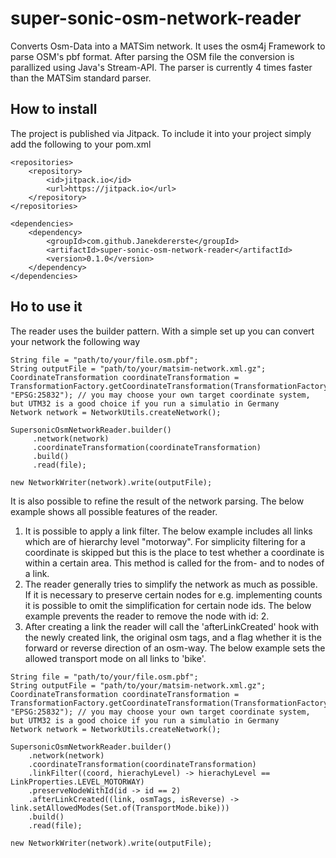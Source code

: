 # super-sonic-osm-network-reader
Converts Osm-Data into a MATSim network. It uses the osm4j Framework to parse OSM's pbf format. 
After parsing the OSM file the conversion is parallized using Java's Stream-API.
The parser is currently 4 times faster than the MATSim standard parser.

## How to install
The project is published via Jitpack. To include it into your project simply add the following to your pom.xml

```
<repositories>
    <repository>
        <id>jitpack.io</id>
        <url>https://jitpack.io</url>
    </repository>
</repositories>

<dependencies>
    <dependency>
        <groupId>com.github.Janekdererste</groupId>
        <artifactId>super-sonic-osm-network-reader</artifactId>
        <version>0.1.0</version>
    </dependency>
</dependencies>
```
## Ho to use it
The reader uses the builder pattern. With a simple set up you can convert your network the following way
```
String file = "path/to/your/file.osm.pbf";
String outputFile = "path/to/your/matsim-network.xml.gz";
CoordinateTransformation coordinateTransformation = TransformationFactory.getCoordinateTransformation(TransformationFactory.WGS84, "EPSG:25832"); // you may choose your own target coordinate system, but UTM32 is a good choice if you run a simulatio in Germany
Network network = NetworkUtils.createNetwork();

SupersonicOsmNetworkReader.builder()
     .network(network)
     .coordinateTransformation(coordinateTransformation)
     .build()
     .read(file);

new NetworkWriter(network).write(outputFile);
```

It is also possible to refine the result of the network parsing. The below example shows all possible features of the 
reader.

1. It is possible to apply a link filter. The below example includes all links which are of hierarchy level "motorway".
For simplicity filtering for a coordinate is skipped but this is the place to test whether a coordinate is within a 
certain area. This method is called for the from- and to nodes of a link.
2. The reader generally tries to simplify the network as much as possible. If it is necessary to preserve certain nodes
for e.g. implementing counts it is possible to omit the simplification for certain node ids. The below example 
prevents the reader to remove the node with id: 2.
3. After creating a link the reader will call the 'afterLinkCreated' hook with the newly created link, the original osm
tags, and a flag whether it is the forward or reverse direction of an osm-way. The below example sets the allowed 
transport mode on all links to 'bike'.
 
 ```
 String file = "path/to/your/file.osm.pbf";
 String outputFile = "path/to/your/matsim-network.xml.gz";
 CoordinateTransformation coordinateTransformation = TransformationFactory.getCoordinateTransformation(TransformationFactory.WGS84, "EPSG:25832"); // you may choose your own target coordinate system, but UTM32 is a good choice if you run a simulatio in Germany
 Network network = NetworkUtils.createNetwork();
 
 SupersonicOsmNetworkReader.builder()
     .network(network)
     .coordinateTransformation(coordinateTransformation)
     .linkFilter((coord, hierachyLevel) -> hierachyLevel == LinkProperties.LEVEL_MOTORWAY)
     .preserveNodeWithId(id -> id == 2)
     .afterLinkCreated((link, osmTags, isReverse) -> link.setAllowedModes(Set.of(TransportMode.bike)))
     .build()
     .read(file);
 
 new NetworkWriter(network).write(outputFile);
 ```